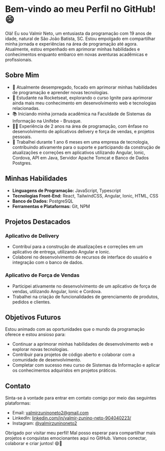 # Bem-vindo ao meu Perfil no GitHub! :smile:

Olá! Eu sou Valmir Neto, um entusiasta da programação com 19 anos de idade, natural de São João Batista, SC. Estou empolgado em compartilhar minha jornada e experiências na área de programação até agora. Atualmente, estou empenhado em aprimorar minhas habilidades e conhecimentos enquanto embarco em novas aventuras acadêmicas e profissionais.

## Sobre Mim

- 🔭 Atualmente desempregado, focado em aprimorar minhas habilidades de programação e aprender novas tecnologias.
- 🌱 Estudante na Rocketseat, explorando o curso Ignite para aprimorar ainda mais meu conhecimento em desenvolvimento web e tecnologias relacionadas.
- 📚 Iniciando minha jornada acadêmica na Faculdade de Sistemas da Informação na Unifebe - Brusque.
- 👨‍💻 Experiência de 2 anos na área de programação, com ênfase no desenvolvimento de aplicativos delivery e força de vendas, e projetos pessoais.
- 💼 Trabalhei durante 1 ano 6 meses em uma empresa de tecnologia, contribuindo ativamente para o suporte e participando da construção de atualizações e correções em aplicativos utilizando Angular, Ionic, Cordova, API em Java, Servidor Apache Tomcat e Banco de Dados Postgres.

## Minhas Habilidades

- **Linguagens de Programação:** JavaScript, Typescript
- **Tecnologias Front-End:** React, TailwindCSS, Angular, Ionic, HTML, CSS
- **Banco de Dados:** PostgreSQL
- **Ferramentas e Plataformas:** Git, NPM

## Projetos Destacados

### Aplicativo de Delivery
- Contribuí para a construção de atualizações e correções em um aplicativo de entrega, utilizando Angular e Ionic.
- Colaborei no desenvolvimento de recursos de interface do usuário e integração com o banco de dados.

### Aplicativo de Força de Vendas
- Participei ativamente no desenvolvimento de um aplicativo de força de vendas, utilizando Angular, Ionic e Cordova.
- Trabalhei na criação de funcionalidades de gerenciamento de produtos, pedidos e clientes.

## Objetivos Futuros

Estou animado com as oportunidades que o mundo da programação oferece e estou ansioso para:

- Continuar a aprimorar minhas habilidades de desenvolvimento web e explorar novas tecnologias.
- Contribuir para projetos de código aberto e colaborar com a comunidade de desenvolvimento.
- Completar com sucesso meu curso de Sistemas da Informação e aplicar os conhecimentos adquiridos em projetos práticos.

## Contato

Sinta-se à vontade para entrar em contato comigo por meio das seguintes plataformas:

- Email: [valmirzuninoneto2@gmail.com](mailto:valmirzuninoneto2@gmail.com)
- LinkedIn: [linkedin.com/in/valmir-zunino-neto-904040223/](https://www.linkedin.com/in/valmir-zunino-neto-904040223/)
- Instagram: [@valmirzuninoneto2](https://www.instagram.com/valmirzuninoneto2)

Obrigado por visitar meu perfil! Mal posso esperar para compartilhar mais projetos e conquistas emocionantes aqui no GitHub. Vamos conectar, colaborar e criar juntos! 😄🚀
